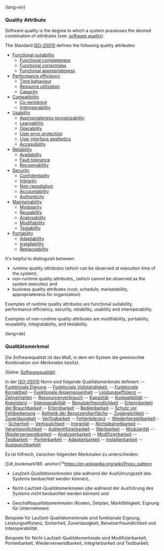 {lang=en}
### Quality Attribute

Software quality is the degree to which a system possesses the desired combination of _attributes_ (see: [software quality](#term-software-quality)).

The Standard [ISO-25010](#term-iso-25010) defines the following quality attributes:

- [Functional suitability](#term-functional-suitability-quality-attribute)
	- [Functional completeness](#term-functional-completeness-quality-attribute)
	- [Functional correctness](#term-functional-correctness-quality-attribute)
	- [Functional appropriateness](#term-functional-appropriateness-quality-attribute)
- [Performance efficiency](#term-performance-efficiency-quality-attribute)
	- [Time behaviour](#term-time-behaviour-quality-attribute)
	- [Resource utilization](#term-resource-utilization-quality-attribute)
	- [Capacity](#term-capacity-quality-attribute)
- [Compatibility](#term-compatibility-quality-attribute)
	- [Co-existence](#term-co-existence-quality-attribute)
	- [Interoperability](#term-interoperability-quality-attribute)
- [Usability](#term-usability-quality-attribute)
	- [Appropriateness recognizability](#term-appropriateness-recognizability-quality-attribute)
	- [Learnability](#term-learnability-quality-attribute)
	- [Operability](#term-operability-quality-attribute)
	- [User error protection](#term-user-error-protection-quality-attribute)
	- [User interface aesthetics](#term-user-interface-aesthetics-quality-attribute)
	- [Accessibility](#term-accessibility-quality-attribute)
- [Reliability](#term-reliability-quality-attribute)
	- [Availability](#term-availability-quality-attribute)
	- [Fault tolerance](#term-fault-tolerance-quality-attribute)
	- [Recoverability](#term-recoverability-quality-attribute)
- [Security](#term-security-quality-attribute)
	- [Confidentiality](#term-confidentiality-quality-attribute)
	- [Integrity](#term-integrity-quality-attribute)
	- [Non-repudiation](#term-non-repudiation-quality-attribute)
	- [Accountability](#term-accountability-quality-attribute)
	- [Authenticity](#term-authenticity-quality-attribute)
- [Maintainability](#term-maintainability-quality-attribute)
	- [Modularity](#term-modularity-quality-attribute)
	- [Reusability](#term-reusability-quality-attribute)
	- [Analysability](#term-analysability-quality-attribute)
	- [Modifiability](#term-modifiability-quality-attribute)
	- [Testability](#term-testability-quality-attribute)
- [Portability](#term-portability-quality-attribute)
	- [Adaptability](#term-adaptability-quality-attribute)
	- [Installability](#term-installability-quality-attribute)
	- [Replaceability](#term-replaceability-quality-attribute)


It's helpful to distinguish between:

* _runtime quality attributes_ (which can be observed at execution time of the system),
* non-runtime quality attributes_ (which cannot be observed as the system executes) and
* business quality attributes (cost, schedule, marketability, appropriateness for organization)

Examples of runtime quality attributes are functional suitability, performance efficiency, security, reliability, usability and interoperability.

Examples of non-runtime quality attributes are modifiability, portability, reusability, integratability, and testability.

{lang=de}
### Qualitätsmerkmal

Die Softwarequalität ist das Maß, in dem ein System die gewünschte
Kombination von *Merkmalen* besitzt.

(Siehe: [Softwarequalität](#_bookmark191)).

In der [ISO-25010](#_bookmark120) Norm sind folgende Qualitätsmerkmale
definiert: -- [Funktionale Eignung](#_bookmark107) -- [Funktionale
Vollständigkeit,](#_bookmark102) -- [Funktionale
Korrektheit](#_bookmark103) -- [Funktionale
Angemessenheit](#_bookmark101) -- [Leistungseffizienz](#_bookmark152)
-- [Zeitverhalten](#_bookmark200) --
[Ressourcenverbrauch](#_bookmark173) -- [Kapazität](#_bookmark56) --
[Kompatibilität](#_bookmark63) -- [Koexistenz](#_bookmark73) --
[Interoperabilität](#_bookmark118) --
[Benutzerfreundlichkeit](#qualitätsmerkmal-benutzerfreundlichkeit) --
[Erkennbarkeit der Brauchbarkeit](#_bookmark30) --
[Erlernbarkeit](#_bookmark124) -- [Bedienbarkeit](#_bookmark146) --
[Schutz vor Fehlbedienung](#_bookmark209) -- [Ästhetik der
Benutzeroberfläche](#_bookmark211) -- [Zugänglichkeit](#_bookmark14)
-- [Zuverlässigkeit](#_bookmark169) -- [Verfügbarkeit](#_bookmark47)
-- [Fehlertoleranz](#_bookmark100) --
[Wiederherstellbarkeit](#_bookmark167) -- [Sicherheit](#_bookmark184)
-- [Vertraulichkeit](#_bookmark69) -- [Integrität](#_bookmark115) --
[Nichtabstreitbarkeit](#_bookmark141) --
[Verantwortlichkeit](#_bookmark16) --
[Authentifizierbarkeit](#_bookmark46) -- [Wartbarkeit](#_bookmark128)
-- [Modularität](#_bookmark137) --
[Wiederverwendbarkeit](#_bookmark177) --
[Analysierbarkeit](#_bookmark29) --
[Modifizierbarkeit](#qualitätsmerkmal-modifizierbarkeit) --
[Testbarkeit](#_bookmark199) -- [Portierbarkeit](#_bookmark157) --
[Adaptierbarkeit](#_bookmark22) -- [Installierbarkeit](#_bookmark113)
-- [Austauschbarkeit](#_bookmark171)


Es ist hilfreich, zwischen folgenden Merkmalen zu unterscheiden:

[]{#_bookmark165
.anchor}⁷²<https://en.wikipedia.org/wiki/Proxy_pattern>

-   *Laufzeit-Qualitätsmerkmalen* (die während der Ausführungszeit des
    Systems beobachtet werden können),

-   Nicht-Laufzeit-Qualitätsmerkmalen (die während der Ausführung des
    Systems nicht beobachtet werden können) und

-   Geschäftsqualitätsmerkmalen (Kosten, Zeitplan, Marktfähigkeit,
    Eignung für Unternehmen)

Beispiele für Laufzeit-Qualitätsmerkmale sind funktionale Eignung,
Leistungseffizienz, Sicherheit, Zuverlässigkeit,
Benutzerfreundlichkeit und Interoperabilität.

Beispiele für Nicht-Laufzeit-Qualitätsmerkmale sind Modifizierbarkeit,
Portierbarkeit, Wiederverwendbarkeit, Integrierbarkeit und
Testbarkeit.

